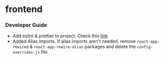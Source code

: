 # frontend

### Developer Guide

-   Add eslint & prettier to project. Check this [link](https://robertcooper.me/post/using-eslint-and-prettier-in-a-typescript-project)
-   Added Alias imports. If alias imports aren't needed, remove `react-app-rewired` & `react-app-rewire-alias` packages and delete the `config-overrides.js` file.
